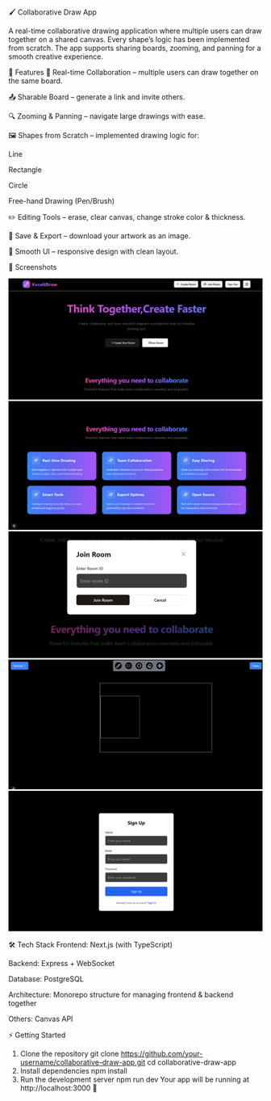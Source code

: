 🖌️ Collaborative Draw App








A real-time collaborative drawing application where multiple users can draw together on a shared canvas. Every shape’s logic has been implemented from scratch. The app supports sharing boards, zooming, and panning for a smooth creative experience.

🚀 Features
🔗 Real-time Collaboration – multiple users can draw together on the same board.

📤 Sharable Board – generate a link and invite others.

🔍 Zooming & Panning – navigate large drawings with ease.

🖼️ Shapes from Scratch – implemented drawing logic for:

Line

Rectangle

Circle

Free-hand Drawing (Pen/Brush)

✏️ Editing Tools – erase, clear canvas, change stroke color & thickness.

💾 Save & Export – download your artwork as an image.

🎨 Smooth UI – responsive design with clean layout.

📸 Screenshots

![Homepage](./screenshots_temp/herosection.png)  
![Features](./screenshots_temp/Features.png)  
![Collaborative Mode](./screenshots_temp/Joinroom.png)  
![Draw board](./screenshots_temp/draw.png)  
![SingnUp](./screenshots_temp/signup.png)

🛠️ Tech Stack
Frontend: Next.js (with TypeScript)

Backend: Express + WebSocket

Database: PostgreSQL

Architecture: Monorepo structure for managing frontend & backend together

Others: Canvas API

⚡ Getting Started
1. Clone the repository
git clone https://github.com/your-username/collaborative-draw-app.git
cd collaborative-draw-app
2. Install dependencies
npm install
3. Run the development server
npm run dev
Your app will be running at http://localhost:3000 🎉
